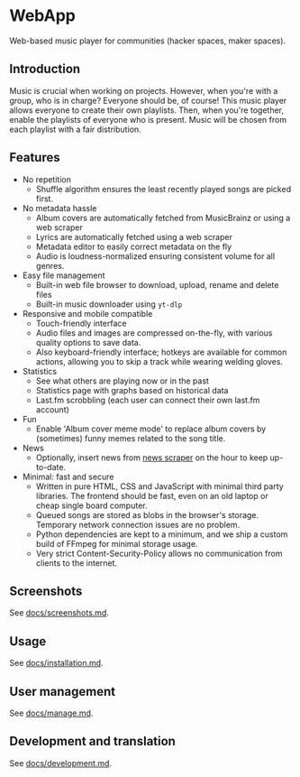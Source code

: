 # WebApp

Web-based music player for communities (hacker spaces, maker spaces).

## Introduction

Music is crucial when working on projects. However, when you're with a group, who is in charge? Everyone should be, of course! This music player allows everyone to create their own playlists. Then, when you're together, enable the playlists of everyone who is present. Music will be chosen from each playlist with a fair distribution.

## Features

- No repetition
    - Shuffle algorithm ensures the least recently played songs are picked first.
- No metadata hassle
    - Album covers are automatically fetched from MusicBrainz or using a web scraper
    - Lyrics are automatically fetched using a web scraper
    - Metadata editor to easily correct metadata on the fly
    - Audio is loudness-normalized ensuring consistent volume for all genres.
- Easy file management
    - Built-in web file browser to download, upload, rename and delete files
    - Built-in music downloader using `yt-dlp`
- Responsive and mobile compatible
    - Touch-friendly interface
    - Audio files and images are compressed on-the-fly, with various quality options to save data.
    - Also keyboard-friendly interface; hotkeys are available for common actions, allowing you to skip a track while wearing welding gloves.
- Statistics
    - See what others are playing now or in the past
    - Statistics page with graphs based on historical data
    - Last.fm scrobbling (each user can connect their own last.fm account)
- Fun
    - Enable 'Album cover meme mode' to replace album covers by (sometimes) funny memes related to the song title.
- News
    - Optionally, insert news from [news scraper](https://github.com/Derkades/news-scraper) on the hour to keep up-to-date.
- Minimal: fast and secure
    - Written in pure HTML, CSS and JavaScript with minimal third party libraries. The frontend should be fast, even on an old laptop or cheap single board computer.
    - Queued songs are stored as blobs in the browser's storage. Temporary network connection issues are no problem.
    - Python dependencies are kept to a minimum, and we ship a custom build of FFmpeg for minimal storage usage.
    - Very strict Content-Security-Policy allows no communication from clients to the internet.

## Screenshots

See [docs/screenshots.md](docs/screenshots.md).

## Usage

See [docs/installation.md](docs/installation.md).

## User management

See [docs/manage.md](docs/manage.md).

## Development and translation

See [docs/development.md](docs/development.md).
